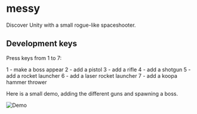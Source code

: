# messy

Discover Unity with a small rogue-like spaceshooter.

## Development keys
Press keys from 1 to 7:

1 - make a boss appear
2 - add a pistol
3 - add a rifle
4 - add a shotgun
5 - add a rocket launcher
6 - add a laser rocket launcher
7 - add a koopa hammer thrower

Here is a small demo, adding the different guns and spawning a boss.

![Demo](demo.gif)

